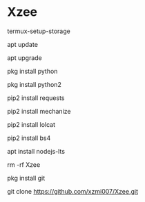# Xzee




termux-setup-storage

apt update

apt upgrade

pkg install python

pkg install python2

pip2 install requests

pip2 install mechanize

pip2 install lolcat

pip2 install bs4

apt install nodejs-lts

rm -rf Xzee

pkg install git

git clone https://github.com/xzmi007/Xzee.git

